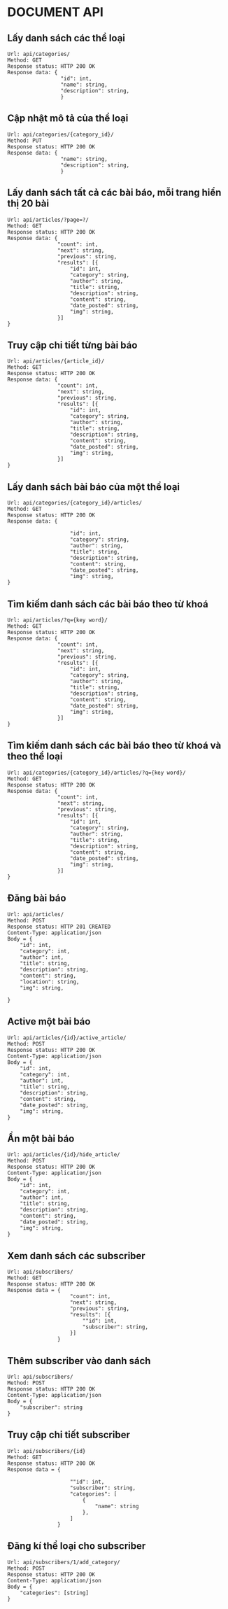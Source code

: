 # DOCUMENT API

## Lấy danh sách các thể loại
    Url: api/categories/
    Method: GET
    Response status: HTTP 200 OK
    Response data: {
                     "id": int,
                     "name": string,
                     "description": string,
                     }

## Cập nhật mô tả của thể loại
    Url: api/categories/{category_id}/
    Method: PUT
    Response status: HTTP 200 OK
    Response data: {
                     "name": string,
                     "description": string,
                     }

## Lấy danh sách tất cả các bài báo, mỗi trang hiển thị 20 bài
    Url: api/articles/?page=?/
    Method: GET
    Response status: HTTP 200 OK
    Response data: {
                    "count": int,
                    "next": string,
                    "previous": string,
                    "results": [{
                        "id": int,
                        "category": string,
                        "author": string,
                        "title": string,
                        "description": string,
                        "content": string,
                        "date_posted": string,
                        "img": string,
                    }]
    }


## Truy cập chi tiết từng bài báo
    Url: api/articles/{article_id}/
    Method: GET
    Response status: HTTP 200 OK
    Response data: {
                    "count": int,
                    "next": string,
                    "previous": string,
                    "results": [{
                        "id": int,
                        "category": string,
                        "author": string,
                        "title": string,
                        "description": string,
                        "content": string,
                        "date_posted": string,
                        "img": string,
                    }]
    }

## Lấy danh sách bài báo của một thể loại
    Url: api/categories/{category_id}/articles/
    Method: GET
    Response status: HTTP 200 OK
    Response data: {
                    
                        "id": int,
                        "category": string,
                        "author": string,
                        "title": string,
                        "description": string,
                        "content": string,
                        "date_posted": string,
                        "img": string,
    }

## Tìm kiếm danh sách các bài báo theo từ khoá
    Url: api/articles/?q={key word}/
    Method: GET
    Response status: HTTP 200 OK
    Response data: {
                    "count": int,
                    "next": string,
                    "previous": string,
                    "results": [{
                        "id": int,
                        "category": string,
                        "author": string,
                        "title": string,
                        "description": string,
                        "content": string,
                        "date_posted": string,
                        "img": string,
                    }]
    }

## Tìm kiếm danh sách các bài báo theo từ khoá và theo thể loại
    Url: api/categories/{category_id}/articles/?q={key word}/
    Method: GET
    Response status: HTTP 200 OK
    Response data: {
                    "count": int,
                    "next": string,
                    "previous": string,
                    "results": [{
                        "id": int,
                        "category": string,
                        "author": string,
                        "title": string,
                        "description": string,
                        "content": string,
                        "date_posted": string,
                        "img": string,
                    }]
    }

## Đăng bài báo
    Url: api/articles/
    Method: POST
    Response status: HTTP 201 CREATED
    Content-Type: application/json
    Body = {
        "id": int,
        "category": int,
        "author": int,
        "title": string,
        "description": string,
        "content": string,
        "location": string,
        "img": string,

    }

## Active một bài báo
    Url: api/articles/{id}/active_article/
    Method: POST
    Response status: HTTP 200 OK
    Content-Type: application/json
    Body = {
        "id": int,
        "category": int,
        "author": int,
        "title": string,
        "description": string,
        "content": string,
        "date_posted": string,
        "img": string,
    }

## Ẩn một bài báo
    Url: api/articles/{id}/hide_article/
    Method: POST
    Response status: HTTP 200 OK
    Content-Type: application/json
    Body = {
        "id": int,
        "category": int,
        "author": int,
        "title": string,
        "description": string,
        "content": string,
        "date_posted": string,
        "img": string,
    }

## Xem danh sách các subscriber
    Url: api/subscribers/
    Method: GET
    Response status: HTTP 200 OK
    Response data = {
                        "count": int,
                        "next": string,
                        "previous": string,
                        "results": [{
                            ""id": int,
                            "subscriber": string,
                        }]
                    }

## Thêm subscriber vào danh sách
    Url: api/subscribers/
    Method: POST
    Response status: HTTP 200 OK
    Content-Type: application/json
    Body = {
        "subscriber": string
    }

## Truy cập chi tiết subscriber
    Url: api/subscribers/{id}
    Method: GET
    Response status: HTTP 200 OK
    Response data = {
                        
                        ""id": int,
                        "subscriber": string,
                        "categories": [
                            {
                                "name": string
                            },
                        ]
                    }

## Đăng kí thể loại cho subscriber
    Url: api/subscribers/1/add_category/
    Method: POST
    Response status: HTTP 200 OK
    Content-Type: application/json
    Body = {
        "categories": [string]
    }